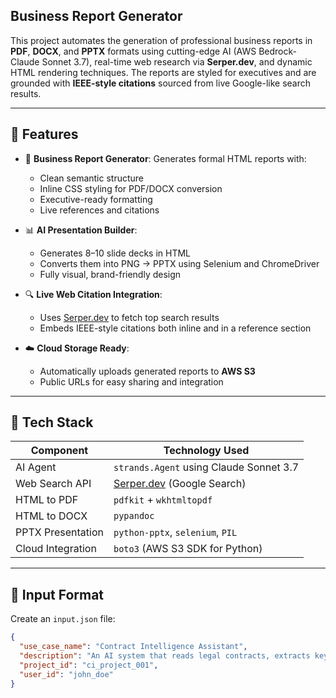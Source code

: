## Business Report Generator

This project automates the generation of professional business reports in **PDF**, **DOCX**, and **PPTX** formats using cutting-edge AI (AWS Bedrock-Claude Sonnet 3.7), real-time web research via **Serper.dev**, and dynamic HTML rendering techniques. The reports are styled for executives and are grounded with **IEEE-style citations** sourced from live Google-like search results.

---

## 🚀 Features

- 🎯 **Business Report Generator**: Generates formal HTML reports with:
  - Clean semantic structure
  - Inline CSS styling for PDF/DOCX conversion
  - Executive-ready formatting
  - Live references and citations

- 📊 **AI Presentation Builder**:
  - Generates 8–10 slide decks in HTML
  - Converts them into PNG → PPTX using Selenium and ChromeDriver
  - Fully visual, brand-friendly design

- 🔍 **Live Web Citation Integration**:
  - Uses [Serper.dev](https://serper.dev) to fetch top search results
  - Embeds IEEE-style citations both inline and in a reference section

- ☁️ **Cloud Storage Ready**:
  - Automatically uploads generated reports to **AWS S3**
  - Public URLs for easy sharing and integration

---

## 🧩 Tech Stack

| Component           | Technology Used                                 |
|---------------------|--------------------------------------------------|
| AI Agent            | `strands.Agent` using Claude Sonnet 3.7         |
| Web Search API      | [Serper.dev](https://serper.dev) (Google Search)|
| HTML to PDF         | `pdfkit` + `wkhtmltopdf`                        |
| HTML to DOCX        | `pypandoc`                                      |
| PPTX Presentation   | `python-pptx`, `selenium`, `PIL`                |
| Cloud Integration   | `boto3` (AWS S3 SDK for Python)                 |

---

## 📂 Input Format

Create an `input.json` file:

```json
{
  "use_case_name": "Contract Intelligence Assistant",
  "description": "An AI system that reads legal contracts, extracts key clauses, summarizes terms, and recommends actions.",
  "project_id": "ci_project_001",
  "user_id": "john_doe"
}
